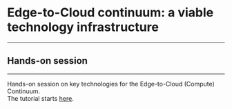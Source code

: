 # Edge-to-Cloud continuum: a viable technology infrastructure
___
## Hands-on session  
___

Hands-on session on key technologies for the Edge-to-Cloud (Compute) Continuum.  
The tutorial starts [here](tutorial.md). 